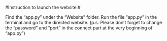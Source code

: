 #Instruction to launch the website:#

Find the “app.py” under the “Website” folder. Run the file “app.py” in the terminal and go to the directed website. (p.s. Please don’t forget to change the “password” and “port” in the connect part at the very beginning of “app.py”)
